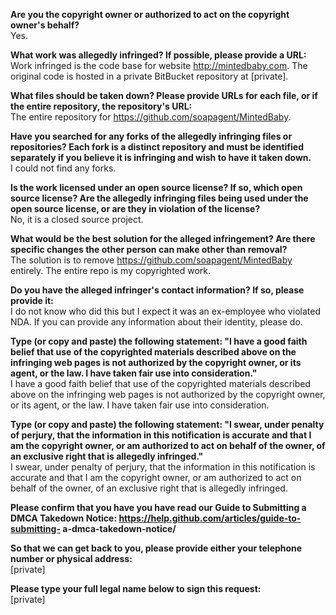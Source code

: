 **Are you the copyright owner or authorized to act on the copyright owner's
behalf?**  
Yes.

**What work was allegedly infringed? If possible, please provide a URL:** Work
infringed is the code base for website http://mintedbaby.com. The original
code is hosted in a private BitBucket repository at
[private].

**What files should be taken down? Please provide URLs for each file, or if
the entire repository, the repository's URL:**  
The entire repository for https://github.com/soapagent/MintedBaby.

**Have you searched for any forks of the allegedly infringing files or
repositories? Each fork is a distinct repository and must be identified
separately if you believe it is infringing and wish to have it taken down.**  
I could not find any forks.

**Is the work licensed under an open source license? If so, which open source
license? Are the allegedly infringing files being used under the open
source license, or are they in violation of the license?**  
No, it is a closed source project.

**What would be the best solution for the alleged infringement? Are there
specific changes the other person can make other than removal?**  
The solution is to remove https://github.com/soapagent/MintedBaby entirely.
The entire repo is my copyrighted work.

**Do you have the alleged infringer's contact information? If so, please
provide it:**   
I do not know who did this but I expect it was an ex-employee who violated
NDA. If you can provide any information about their identity, please do.

**Type (or copy and paste) the following statement: "I have a good faith
belief that use of the copyrighted materials described above on the
infringing web pages is not authorized by the copyright owner, or its
agent, or the law. I have taken fair use into consideration."**  
I have a good faith belief that use of the copyrighted materials described
above on the infringing web pages is not authorized by the copyright owner,
or its agent, or the law. I have taken fair use into consideration.

**Type (or copy and paste) the following statement: "I swear, under penalty
of perjury, that the information in this notification is accurate and that
I am the copyright owner, or am authorized to act on behalf of the owner,
of an exclusive right that is allegedly infringed."**   
I swear, under penalty of perjury, that the information in this
notification is accurate and that I am the copyright owner, or am
authorized to act on behalf of the owner, of an exclusive right that is
allegedly infringed.

**Please confirm that you have you have read our Guide to Submitting a DMCA
Takedown Notice: https://help.github.com/articles/guide-to-submitting-
a-dmca-takedown-notice/**

**So that we can get back to you, please provide either your telephone number
or physical address:**  
[private]

**Please type your full legal name below to sign this request:**  
[private]
